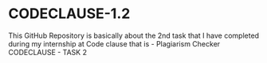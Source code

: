 # CODECLAUSE-1.2
This GitHub Repository is basically about the 2nd task that I have completed during my internship at Code clause that is - Plagiarism Checker
CODECLAUSE - TASK 2
